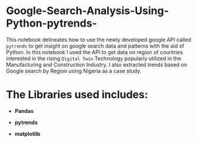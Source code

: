 # Google-Search-Analysis-Using-Python-pytrends-
This notebook delineates how to use the newly developed google API called `pytrends` to get insight on google search data and patterns with the aid of Python. In this notebook I used the API to get data on region of countries interested in the rising `Digital Twin` Technology popularly utilized in the Manufacturing and Construction Industry. I also extracted trends based on Google search by Region using Nigeria as a case study.

# The Libraries used includes:

- **Pandas**

- **pytrends**

- **matplotlib**
